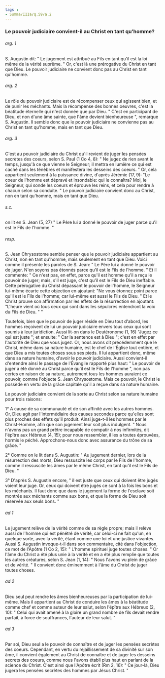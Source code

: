 ```yaml
---
tags : 
- Summa/IIIa/q.59/a.2
---
```


### Le pouvoir judiciaire convient-il au Christ en tant qu’homme?

###### arg. 1
S. Augustin dit: " Le jugement est attribué au Fils en tant qu'il est la loi même de la vérité suprême. " Or, c'est là une prérogative du Christ en tant que Dieu. Le pouvoir judiciaire ne convient donc pas au Christ en tant qu'homme. 

###### arg. 2
Le rôle du pouvoir judiciaire est de récompenser ceux qui agissent bien, et de punir les méchants. Mais la récompense des bonnes oeuvres, c'est la béatitude éternelle qui n'est donnée que par Dieu. " C'est en participant de Dieu, et non d'une âme sainte, que l'âme devient bienheureuse ", remarque S. Augustin. Il semble donc que le pouvoir judiciaire ne convienne pas au Christ en tant qu'homme, mais en tant que Dieu. 

###### arg. 3
C'est au pouvoir judiciaire du Christ qu'il revient de juger les pensées secrètes des coeurs, selon S. Paul (1 Co 4, 8): " Ne jugez de rien avant le temps, jusqu'à ce que vienne le Seigneur; il mettra en lumière ce qui est caché dans les ténèbres et manifestera les desseins des coeurs. " Or, cela appartient seulement à la puissance divine, d'après Jérémie (17, 9): "Le coeur de l'homme est dépravé et insondable: qui le connaîtra? Moi, le Seigneur, qui sonde les coeurs et éprouve les reins, et cela pour rendre à chacun selon sa conduite. " Le pouvoir judiciaire convient donc au Christ, non en tant qu'homme, mais en tant que Dieu. 

###### s.c.
on lit en S. Jean (5, 27) " Le Père lui a donné le pouvoir de juger parce qu'il est le Fils de l'homme. " 

###### resp.
S. Jean Chrysostome semble penser que le pouvoir judiciaire appartient au Christ, non en tant qu'homme, mais seulement en tant que Dieu. Voici comme il présente les paroles de S. Jean: " Le Père lui a donné le pouvoir de juger. N'en soyons pas étonnés parce qu'il est le Fils de l'homme. " Et il commente: " Ce n'est pas, en effet, parce qu'il est homme qu'il a reçu le pouvoir de juger; mais, s'il est juge, c'est qu'il est le Fils de Dieu ineffable. Cette prérogative du Christ dépassant le pouvoir de l'homme, le Seigneur lui-même écarte cette objection en ajoutant: "Ne vous étonnez point parce qu'il est le Fils de l'homme; car lui-même est aussi le Fils de Dieu. " Et le Christ prouve son affirmation par les effets de la résurrection en ajoutant: "L'heure vient où tous ceux qui sont dans les sépulcres entendront la voix du Fils de Dieu. " " 

Toutefois, bien que le pouvoir de juger réside en Dieu tout d'abord, les hommes reçoivent de lui un pouvoir judiciaire envers tous ceux qui sont soumis à leur juridiction. Aussi lit-on dans le Deutéronome (1, 16) "Jugez ce qui est juste "; et ensuite: " Car la sentence est à Dieu "; c'est en effet par l'autorité de Dieu que vous jugez. Or, nous avons dit précédemment que le Christ, même dans sa nature humaine, est le chef de l'Église tout entière, et que Dieu a mis toutes choses sous ses pieds. Il lui appartient donc, même dans sa nature humaine, d'avoir le pouvoir judiciaire. Aussi convient-il d'entendre ainsi le passage de l'Évangile rapporté plus haut: " Le pouvoir de juger a été donné au Christ parce qu'il est le Fils de l'homme ", non pas certes en raison de sa nature, autrement tous les hommes auraient ce pouvoir, comme l'objecte S. Jean Chrysostome. Mais ce pouvoir, le Christ le possède en vertu de la grâce capitale qu'il a reçue dans sa nature humaine. 

Le pouvoir judiciaire convient de la sorte au Christ selon sa nature humaine pour trois raisons: 

1° A cause de sa communauté et de son affinité avec les autres hommes. Or, Dieu agit par l'intermédiaire des causes secondes parce qu'elles sont plus proches des effets qu'il produit. Ainsi juge-t-il les hommes par le Christ-Homme, afin que son jugement leur soit plus indulgent. " Nous n'avons pas un grand prêtre incapable de compatir à nos infirmités, dit l'épître aux Hébreux (4, 15); pour nous ressembler, il les a toutes éprouvées, hormis le péché. Approchons-nous donc avec assurance du trône de sa grâce. " 

2° Comme on le lit dans S. Augustin: " Au jugement dernier, lors de la résurrection des morts, Dieu ressuscite les corps par le Fils de l'homme, comme il ressuscite les âmes par le même Christ, en tant qu'il est le Fils de Dieu. " 

3° D'après S. Augustin encore, " il est juste que ceux qui doivent être jugés voient leur juge. Or, ceux qui doivent être jugés ce sont à la fois les bons et les méchants. Il faut donc que dans le jugement la forme de l'esclave soit montrée aux méchants comme aux bons, et que la forme de Dieu soit réservée aux seuls bons. " 

###### ad 1
Le jugement relève de la vérité comme de sa règle propre; mais il relève aussi de l'homme qui est pénétré de vérité, car celui-ci ne fait qu'un, en quelque sorte, avec la vérité, étant comme une loi et une justice vivantes. Aussi S. Augustin invoque-t-il dans son commentaire, cité dans l'objection, ce mot de l'Apôtre (1 Co 2, 15): " L'homme spirituel juge toutes choses. " Or l'âme du Christ a été plus unie à la vérité et en a été plus remplie que toutes les autres créatures, selon S. Jean (1, 14): " Nous l'avons vu plein de grâce et de vérité. " Il convient donc éminemment à l'âme du Christ de juger toutes choses. 

###### ad 2
Dieu seul peut rendre les âmes bienheureuses par la participation de lui-même. Mais il appartient au Christ de conduire les âmes à la béatitude comme chef et comme auteur de leur salut, selon l'épître aux Hébreux (2, 10): " Celui qui avait amené à la gloire un grand nombre de fils devait rendre parfait, à force de souffrances, l'auteur de leur salut. " 

###### ad 3
Par soi, Dieu seul a le pouvoir de connaître et de juger les pensées secrètes des coeurs. Cependant, en vertu du rejaillissement de sa divinité sur son âme, il convient également au Christ de connaître et de juger les desseins secrets des coeurs, comme nous l'avons établi plus haut en parlant de la science du Christ. C'est ainsi que l'Apôtre écrit (Rm 2, 16): " Ce jour-là, Dieu jugera les pensées secrètes des hommes par Jésus Christ. " 

